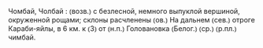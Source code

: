 ---
---

Чомбай, Чолбай
: ⦅возв.⦆ с безлесной, немного выпуклой вершиной, окруженной рощами; склоны расчленены ⦅ов.⦆ На дальнем ⦅сев.⦆ отроге Караби-яйлы, в 6 км. к ⦅З⦆ от ⦅н.п.⦆ Головановка ⦅Белог.⦆ ⦅ср.⦆ ⦅р.пл.⦆ чимбай.

